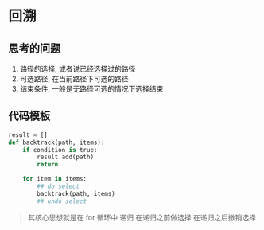 # 回溯

## 思考的问题
1. 路径的选择, 或者说已经选择过的路径
2. 可选路径, 在当前路径下可选的路径
3. 结束条件, 一般是无路径可选的情况下选择结束

## 代码模板
```python
result = []
def backtrack(path, items):
    if condition is true:
        result.add(path)
        return

    for item in items:
        ## do select 
        backtrack(path, items)
        ## undo select 

```
> 其核心思想就是在 for 循环中 递归
> 在递归之前做选择 
> 在递归之后撤销选择
